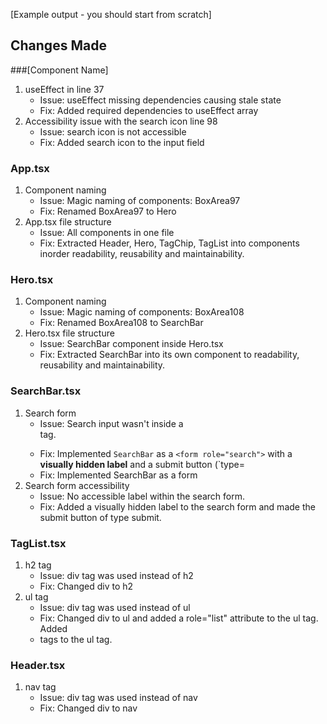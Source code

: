 [Example output - you should start from scratch]

## Changes Made

###[Component Name]

1. useEffect in line 37
   - Issue: useEffect missing dependencies causing stale state
   - Fix: Added required dependencies to useEffect array
2. Accessibility issue with the search icon line 98
   - Issue: search icon is not accessible
   - Fix: Added search icon to the input field

### App.tsx

1. Component naming
    - Issue: Magic naming of components: BoxArea97
    - Fix: Renamed BoxArea97 to Hero
2. App.tsx file structure
    - Issue: All components in one file
    - Fix: Extracted Header, Hero, TagChip, TagList into components inorder readability, reusability and maintainability.

### Hero.tsx

1. Component naming
    - Issue: Magic naming of components: BoxArea108
    - Fix: Renamed BoxArea108 to SearchBar
2. Hero.tsx file structure
    - Issue: SearchBar component inside Hero.tsx
    - Fix: Extracted SearchBar into its own component to readability, reusability and maintainability.


### SearchBar.tsx

1. Search form
    - Issue: Search input wasn't inside a <form> tag.
    - Fix: Implemented `SearchBar` as a `<form role="search">` with a **visually hidden label** and a submit button (`type=
    - Fix: Implemented SearchBar as a form
2. Search form accessibility
    - Issue:  No accessible label within the search form.
    - Fix: Added a visually hidden label to the search form and made the submit button of type submit.


### TagList.tsx

1. h2 tag
    - Issue: div tag was used instead of h2
    - Fix: Changed div to h2
2. ul tag
    - Issue: div tag was used instead of ul
    - Fix: Changed div to ul and added a role="list" attribute to the ul tag. Added <li> tags to the ul tag.


### Header.tsx
1. nav tag
    - Issue: div tag was used instead of nav
    - Fix: Changed div to nav
